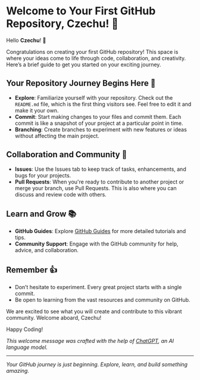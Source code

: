 # Welcome to Your First GitHub Repository, Czechu! 🚀

Hello **Czechu**! 👋

Congratulations on creating your first GitHub repository! This space is where your ideas come to life through code, collaboration, and creativity. Here’s a brief guide to get you started on your exciting journey.

## Your Repository Journey Begins Here 🌟

- **Explore**: Familiarize yourself with your repository. Check out the `README.md` file, which is the first thing visitors see. Feel free to edit it and make it your own.
- **Commit**: Start making changes to your files and commit them. Each commit is like a snapshot of your project at a particular point in time.
- **Branching**: Create branches to experiment with new features or ideas without affecting the main project.

## Collaboration and Community 🤝

- **Issues**: Use the Issues tab to keep track of tasks, enhancements, and bugs for your projects.
- **Pull Requests**: When you're ready to contribute to another project or merge your branch, use Pull Requests. This is also where you can discuss and review code with others.

## Learn and Grow 📚

- **GitHub Guides**: Explore [GitHub Guides](https://guides.github.com/) for more detailed tutorials and tips.
- **Community Support**: Engage with the GitHub community for help, advice, and collaboration.

## Remember 👍

- Don’t hesitate to experiment. Every great project starts with a single commit.
- Be open to learning from the vast resources and community on GitHub.

We are excited to see what you will create and contribute to this vibrant community. Welcome aboard, Czechu!

Happy Coding!

_This welcome message was crafted with the help of [ChatGPT](https://openai.com/chatgpt/), an AI language model._

---

_Your GitHub journey is just beginning. Explore, learn, and build something amazing._
